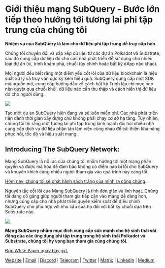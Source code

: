 # Giới thiệu mạng SubQuery - Bước lớn tiếp theo hướng tới tương lai phi tập trung của chúng tôi

**Nhiệm vụ của SubQuery là làm cho dữ liệu phi tập trung dễ truy cập hơn.**

Chúng tôi chuyển đổi và sắp xếp dữ liệu từ các dự án Polkadot và Substrate, sau đó cung cấp dữ liệu đó cho các nhà phát triển để sử dụng cho nhiều loại dự án (ví, trình khám phá, chuỗi tùy chỉnh hoặc bất kỳ dApp nào khác).

Mọi người đều biết rằng một điểm yếu cốt lõi của dữ liệu blockchain là hiệu suất xử lý và truy vấn cực kỳ kém hiệu quả. SubQuery cung cấp một SDK mã nguồn mở, cung cấp hướng dẫn về cách bất kỳ Trình lập chỉ mục nào nên duyệt qua chuỗi khối, dữ liệu nào cần thu thập và cách hiển thị dữ liệu đó cho người dùng.

![](https://miro.medium.com/max/700/1*0l37MKpDk2ahHsqDUBxbjw.png)

Tạo một dự án SubQuery hiện đang và sẽ luôn miễn phí. Các nhà phát triển nên dành thời gian xây dựng chứ không phải chạy cơ sở hạ tầng. Tuy nhiên, chúng tôi tin rằng một tương lai phi tập trung lành mạnh đòi hỏi nhiều nhà cung cấp dịch vụ dữ liệu phân tán làm việc cùng nhau để cải thiện khả năng phục hồi, tốc độ và hiệu suất mạng.

## Introducing The SubQuery Network:

Mạng SubQuery là nỗ lực của chúng tôi nhằm hướng tới một mạng phân quyền và được mã hóa để đảm bảo không có điểm nào bị lỗi cho SubQuery và khuyến khích càng nhiều người tham gia vào quá trình này càng tốt.

[Hôm nay, chúng tôi sẽ phát hành sách trắng của mình ra công chúng](https://static.subquery.network/whitepaper.pdf).

Nguyên tắc cốt lõi của Mạng SubQuery là tính đơn giản và linh hoạt. Chúng tôi đang cố gắng giúp người tham gia tiếp cận vào mạng dễ dàng hơn, nhưng cũng cấp cho nhà phát triển quyền kiểm soát để điều chỉnh SubQuery cho phù hợp với nhu cầu của họ đối với bất kỳ chuỗi dựa trên Substrate nào.

![](https://miro.medium.com/max/700/1*5E_eIJBTvHI7W24ib_Syvw.png)

**Mạng SubQuery nhằm mục đích cung cấp sức mạnh cho hệ sinh thái sôi động của các ứng dụng phi tập trung trong hệ sinh thái Polkadot và Substrate, chúng tôi hy vọng bạn tham gia cùng chúng tôi.**

[Đọc White Paper ngay bây giờ.](https://static.subquery.network/whitepaper.pdf)

[Website](https://subquery.network/) | [Email](mailto:hello@subquery.network) | [Discord](https://discord.com/invite/78zg8aBSMG) | [Telegram](https://t.me/subquerynetwork) | [Twitter](https://twitter.com/subquerynetwork) | [Matrix](https://matrix.to/#/#subquery:matrix.org) | [LinkedIn](https://www.linkedin.com/company/subquery) | [Medium](https://subquery.medium.com/)
